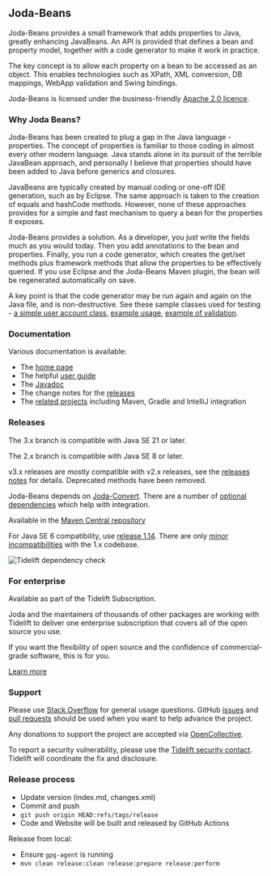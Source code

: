 Joda-Beans
------------

Joda-Beans provides a small framework that adds properties to Java, greatly enhancing JavaBeans.
An API is provided that defines a bean and property model, together with a code generator to make it work in practice.

The key concept is to allow each property on a bean to be accessed as an object.
This enables technologies such as XPath, XML conversion, DB mappings, WebApp validation and Swing bindings.

Joda-Beans is licensed under the business-friendly [Apache 2.0 licence](https://www.joda.org/joda-beans/licenses.html).


### Why Joda Beans?

Joda-Beans has been created to plug a gap in the Java language - properties.
The concept of properties is familiar to those coding in almost every other modern language.
Java stands alone in its pursuit of the terrible JavaBean approach, and personally I believe that
properties should have been added to Java before generics and closures.

JavaBeans are typically created by manual coding or one-off IDE generation, such as by Eclipse.
The same approach is taken to the creation of equals and hashCode methods.
However, none of these approaches provides for a simple and fast mechanism to query a bean for the properties it exposes.

Joda-Beans provides a solution. As a developer, you just write the fields much as you would today.
Then you add annotations to the bean and properties.
Finally, you run a code generator, which creates the get/set methods plus framework methods that allow the properties
to be effectively queried.
If you use Eclipse and the Joda-Beans Maven plugin, the bean will be regenerated automatically on save.

A key point is that the code generator may be run again and again on the Java file, and is non-destructive.
See these sample classes used for testing -
[a simple user account class](https://github.com/JodaOrg/joda-beans/blob/v2.0/src/test/java/org/joda/beans/gen/UserAccount.java#L32),
[example usage](https://github.com/JodaOrg/joda-beans/blob/v2.0/src/test/java/org/joda/beans/Examples.java#L22),
[example of validation](https://github.com/JodaOrg/joda-beans/blob/v2.0/src/test/java/org/joda/beans/gen/ValidateBean.java#L33).


### Documentation
Various documentation is available:

* The [home page](https://www.joda.org/joda-beans/)
* The helpful [user guide](https://www.joda.org/joda-beans/userguide.html)
* The [Javadoc](https://www.joda.org/joda-beans/apidocs/index.html)
* The change notes for the [releases](https://www.joda.org/joda-beans/changes-report.html)
* The [related projects](related.html) including Maven, Gradle and IntelliJ integration


### Releases
The 3.x branch is compatible with Java SE 21 or later.

The 2.x branch is compatible with Java SE 8 or later.

v3.x releases are mostly compatible with v2.x releases,
see the [releases notes](https://www.joda.org/joda-beans/changes-report.html) for details.
Deprecated methods have been removed.

Joda-Beans depends on [Joda-Convert](https://www.joda.org/joda-convert/).
There are a number of [optional dependencies](https://www.joda.org/joda-beans/dependencies.html) which help with integration.

Available in the [Maven Central repository](https://search.maven.org/search?q=g:org.joda%20AND%20a:joda-beans&core=gav)

For Java SE 6 compatibility, use [release 1.14](https://github.com/JodaOrg/joda-beans/releases/tag/v1.14).
There are only [minor incompatibilities](https://www.joda.org/joda-beans/migration.html) with the 1.x codebase.

![Tidelift dependency check](https://tidelift.com/badges/github/JodaOrg/joda-beans)


### For enterprise
Available as part of the Tidelift Subscription.

Joda and the maintainers of thousands of other packages are working with Tidelift to deliver one enterprise subscription that covers all of the open source you use.

If you want the flexibility of open source and the confidence of commercial-grade software, this is for you.

[Learn more](https://tidelift.com/subscription/pkg/maven-org-joda-joda-beans?utm_source=maven-org-joda-joda-beans&utm_medium=github)


### Support
Please use [Stack Overflow](https://stackoverflow.com/search?q=joda-beans) for general usage questions.
GitHub [issues](https://github.com/JodaOrg/joda-beans/issues) and [pull requests](https://github.com/JodaOrg/joda-beans/pulls)
should be used when you want to help advance the project.

Any donations to support the project are accepted via [OpenCollective](https://opencollective.com/joda).

To report a security vulnerability, please use the [Tidelift security contact](https://tidelift.com/security).
Tidelift will coordinate the fix and disclosure.


### Release process

* Update version (index.md, changes.xml)
* Commit and push
* `git push origin HEAD:refs/tags/release`
* Code and Website will be built and released by GitHub Actions

Release from local:

* Ensure `gpg-agent` is running
* `mvn clean release:clean release:prepare release:perform`
